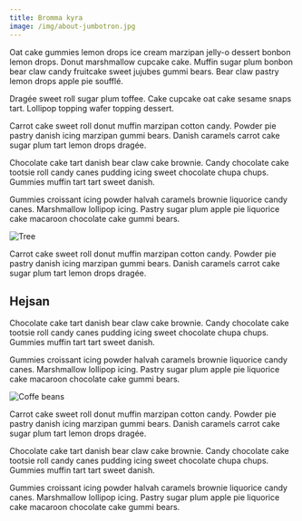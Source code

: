 ```yaml
---
title: Bromma kyra
image: /img/about-jumbotron.jpg
---
```

Oat cake gummies lemon drops ice cream marzipan jelly-o dessert bonbon lemon drops. Donut marshmallow cupcake cake. Muffin sugar plum bonbon bear claw candy fruitcake sweet jujubes gummi bears. Bear claw pastry lemon drops apple pie soufflé.

Dragée sweet roll sugar plum toffee. Cake cupcake oat cake sesame snaps tart. Lollipop topping wafer topping dessert.

Carrot cake sweet roll donut muffin marzipan cotton candy. Powder pie pastry danish icing marzipan gummi bears. Danish caramels carrot cake sugar plum tart lemon drops dragée.

Chocolate cake tart danish bear claw cake brownie. Candy chocolate cake tootsie roll candy canes pudding icing sweet chocolate chupa chups. Gummies muffin tart tart sweet danish.

Gummies croissant icing powder halvah caramels brownie liquorice candy canes. Marshmallow lollipop icing. Pastry sugar plum apple pie liquorice cake macaroon chocolate cake gummi bears.

![Tree](/img/about-shade-grown.jpg)

Carrot cake sweet roll donut muffin marzipan cotton candy. Powder pie pastry danish icing marzipan gummi bears. Danish caramels carrot cake sugar plum tart lemon drops dragée.

## Hejsan

Chocolate cake tart danish bear claw cake brownie. Candy chocolate cake tootsie roll candy canes pudding icing sweet chocolate chupa chups. Gummies muffin tart tart sweet danish.

Gummies croissant icing powder halvah caramels brownie liquorice candy canes. Marshmallow lollipop icing. Pastry sugar plum apple pie liquorice cake macaroon chocolate cake gummi bears.

![Coffe beans](/img/about-single-origin.jpg)

Carrot cake sweet roll donut muffin marzipan cotton candy. Powder pie pastry danish icing marzipan gummi bears. Danish caramels carrot cake sugar plum tart lemon drops dragée.

Chocolate cake tart danish bear claw cake brownie. Candy chocolate cake tootsie roll candy canes pudding icing sweet chocolate chupa chups. Gummies muffin tart tart sweet danish.

Gummies croissant icing powder halvah caramels brownie liquorice candy canes. Marshmallow lollipop icing. Pastry sugar plum apple pie liquorice cake macaroon chocolate cake gummi bears.
